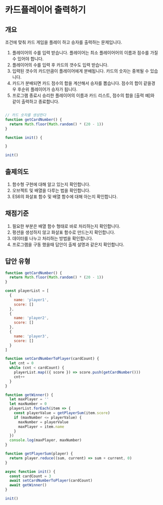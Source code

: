 # 카드플레이어 출력하기
## 개요
  조건에 맞춰 카드 게임을 플레이 하고 승자를 출력하는 문제입니다.
  1. 플레이어의 수를 입력 받습니다. 플레이어는 최소 플레이어어의 이름과 점수를 가질 수 있어야 합니다.
  2. 플레이어의 수를 입력 후 카드의 갯수도 입력 받습니다. 
  3. 입력된 갯수의 카드만큼이 플레이어에게 분배됩니다. 카드의 숫자는 중복될 수 있습니다.
  4. 카드가 분배되면 카드 점수의 합을 계산해서 승자를 뽑습니다. 점수의 합이 같을경우 후순위 플레이어가 승자가 됩니다.
  5. 프로그램 종료시 승리한 플레이어의 이름과 카드 리스트, 점수의 합을 [출력 예]와 같이 출력하고 종료합니다.


```javascript

// 카드 숫자를 생성한다
function getCardNumber() {
  return Math.floor(Math.random() * (20 - 1))
}

function init() {

}

init()

```

## 출제의도
1. 함수형 구현에 대해 알고 있는지 확인합니다.
2. 오브젝트 및 배열을 다루는 법을 확인합니다.
3. ES6의 화살표 함수 및 배열 함수에 대해 아는지 확인합니다.

## 채점기준
1. 필요한 부분은 배열 함수 형태로 바로 처리하는지 확인합니다.
2. 펑션을 생성하지 않고 화살표 함수로 만드는지 확인합니다.
3. 데이터를 나누고 처리하는 방법을 확인합니다.
4. 프로그램을 구동 했을때 답안이 출제 설명과 같은지 확인합니다.

## 답안 유형

```javascript
function getCardNumber() {
  return Math.floor(Math.random() * (20 - 1))
}

const playerList = [
  {
    name: 'player1',
    score: []
  },
  {
    name: 'player2',
    score: []
  },
  {
    name: 'player3',
    score: []
  }
]

function setCardNumberToPlayer(cardCount) {
  let cnt = 0
  while (cnt < cardCount) {
    playerList.map(({ score }) => score.push(getCardNumber()))
    cnt++
  }
}

function getWinner() {
  let maxPlayer = ''
  let maxNumber = 0
  playerList.forEach(item => {
    const playerValue = getPlayerSum(item.score)
    if (maxNumber <= playerValue) {
      maxNumber = playerValue
      maxPlayer = item.name
    }
  })
  console.log(maxPlayer, maxNumber)
}

function getPlayerSum(player) {
  return player.reduce((sum, current) => sum + current, 0)
}

async function init() {
  const cardCount = 3
  await setCardNumberToPlayer(cardCount)
  await getWinner()
}

init()

```
